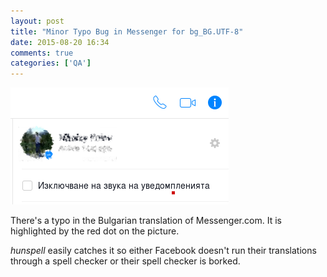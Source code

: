 ```yaml
---
layout: post
title: "Minor Typo Bug in Messenger for bg_BG.UTF-8"
date: 2015-08-20 16:34
comments: true
categories: ['QA']
---
```


![Messenger typo](/images/messenger_typo.png "Messenger typo")

There's a typo in the Bulgarian translation of Messenger.com.
It is highlighted by the red dot on the picture.

*hunspell* easily catches it so either Facebook doesn't run their
translations through a spell checker or their spell checker is
borked.
